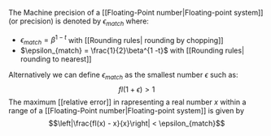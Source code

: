 The Machine precision of a [[Floating-Point number|Floating-point system]] (or precision) is denoted by   $\epsilon_{match}$
where:
- $\epsilon_{match} = \beta^{1 -t}$ with [[Rounding rules| rounding by chopping]]
- $\epsilon_{match} = \frac{1}{2}\beta^{1 -t}$ with [[Rounding rules| rounding to nearest]] 

Alternatively we can define $\epsilon_{match}$ as  the smallest number $\epsilon$ such as:
$$fl(1 + \epsilon) > 1$$
The maximum [[relative error]] in rapresenting a real number $x$ within a range of a [[Floating-Point number|Floating-point system]] is given by $$\left|\frac{fl(x) - x}{x}\right| < \epsilon_{match}$$